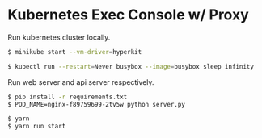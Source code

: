 Kubernetes Exec Console w/ Proxy
=================================

Run kubernetes cluster locally.

```bash
$ minikube start --vm-driver=hyperkit
```

```bash
$ kubectl run --restart=Never busybox --image=busybox sleep infinity
```

Run web server and api server respectively.

```bash
$ pip install -r requirements.txt
$ POD_NAME=nginx-f89759699-2tv5w python server.py

$ yarn
$ yarn run start
```
